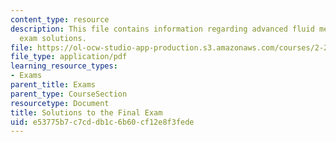 ```yaml
---
content_type: resource
description: This file contains information regarding advanced fluid mechanics, final
  exam solutions.
file: https://ol-ocw-studio-app-production.s3.amazonaws.com/courses/2-25-advanced-fluid-mechanics-fall-2013/e53775b7c7cddb1c6b60cf12e8f3fede_MIT2_25F13_SolFinalExam.pdf
file_type: application/pdf
learning_resource_types:
- Exams
parent_title: Exams
parent_type: CourseSection
resourcetype: Document
title: Solutions to the Final Exam
uid: e53775b7-c7cd-db1c-6b60-cf12e8f3fede
---
```

